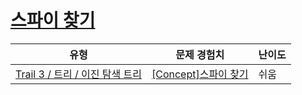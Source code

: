 # [스파이 찾기](https://www.codetree.ai/trails/complete/curated-cards/intro-find-spy)

|유형|문제 경험치|난이도|
|---|---|---|
|[Trail 3 / 트리 / 이진 탐색 트리](https://www.codetree.ai/trail-info/novice-high/)|[[Concept]스파이 찾기](https://www.codetree.ai/trails/complete/curated-cards/intro-find-spy/)|쉬움|

